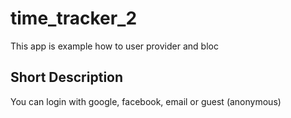 # time_tracker_2

This app is example how to user provider and bloc

## Short Description

You can login with google, facebook, email or guest (anonymous)

